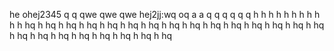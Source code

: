 he
ohej2345
q
q
qwe
qwe
qwe
hej2jj:wq
oq
a
a
q
q
q
q
q
q
h
h
h
h
h
h
h
h
h
h
h
hq
h
hq
h
hq
h
hq
h
hq
h
hq
h
hq
h
hq
h
hq
h
hq
h
hq
h
hq
h
hq
h
hq
h
hq
h
hq
h
hq
h
hq
h
hq
h
hq
h
hq
h
hq
h
hq
